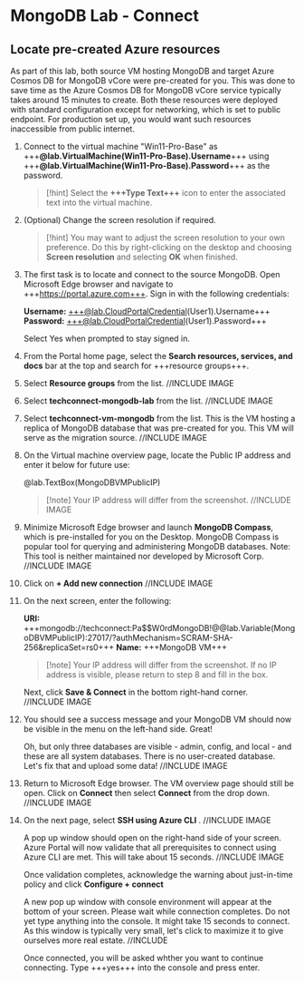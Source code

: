 # MongoDB Lab - Connect

## Locate pre-created Azure resources

As part of this lab, both source VM hosting MongoDB and target Azure Cosmos DB for MongoDB vCore were pre-created for you. This was done to save time as the Azure Cosmos DB for MongoDB vCore service typically takes around 15 minutes to create. Both these resources were deployed with standard configuration except for networking, which is set to public endpoint. For production set up, you would want such resources inaccessible from public internet.

1. Connect to the virtual machine "Win11-Pro-Base" as +++**@lab.VirtualMachine(Win11-Pro-Base).Username**+++ using +++**@lab.VirtualMachine(Win11-Pro-Base).Password**+++ as the password. 

    >[!hint] Select the **+++Type Text+++** icon to enter the associated text into the virtual machine. 

2. (Optional) Change the screen resolution if required. 

    >[!hint] You may want to adjust the screen resolution to your own preference. Do this by right-clicking on the desktop and choosing **Screen resolution** and selecting **OK** when finished. 

3. The first task is to locate and connect to the source MongoDB. Open Microsoft Edge browser and navigate to +++https://portal.azure.com+++. Sign in with the following credentials: 

    **Username:** +++@lab.CloudPortalCredential(User1).Username+++   
    **Password:** +++@lab.CloudPortalCredential(User1).Password+++
   
   Select Yes when prompted to stay signed in.

4. From the Portal home page, select the **Search resources, services, and docs** bar at the top and search for +++resource groups+++. 

5. Select **Resource groups** from the list.
//INCLUDE IMAGE

6. Select **techconnect-mongodb-lab** from the list.
//INCLUDE IMAGE

7. Select **techconnect-vm-mongodb** from the list. This is the VM hosting a replica of MongoDB database that was pre-created for you. This VM will serve as the migration source.
//INCLUDE IMAGE

8. On the Virtual machine overview page, locate the Public IP address and enter it below for future use:

    @lab.TextBox(MongoDBVMPublicIP)

    >[!note] Your IP address will differ from the screenshot. 
//INCLUDE IMAGE

9. Minimize Microsoft Edge browser and launch **MongoDB Compass**, which is pre-installed for you on the Desktop. MongoDB Compass is popular tool for querying and administering MongoDB databases. Note: This tool is neither maintained nor developed by Microsoft Corp.
//INCLUDE IMAGE

10. Click on **+ Add new connection**
//INCLUDE IMAGE

11. On the next screen, enter the following:

    **URI:** +++mongodb://techconnect:Pa$$W0rdMongoDB!@@lab.Variable(MongoDBVMPublicIP):27017/?authMechanism=SCRAM-SHA-256&replicaSet=rs0+++
    **Name:** +++MongoDB VM+++

    >[!note] Your IP address will differ from the screenshot. If no IP address is visible, please return to step 8 and fill in the box.

    Next, click **Save & Connect** in the bottom right-hand corner.   
//INCLUDE IMAGE

12. You should see a success message and your MongoDB VM should now be visible in the menu on the left-hand side. Great!

    Oh, but only three databases are visible - admin, config, and local - and these are all system databases. There is no user-created database. Let's fix that and upload some data!
//INCLUDE IMAGE

13. Return to Microsoft Edge browser. The VM overview page should still be open. Click on **Connect** then select **Connect** from the drop down.
//INCLUDE IMAGE

14. On the next page, select **SSH using Azure CLI** .
//INCLUDE IMAGE

    A pop up window should open on the right-hand side of your screen. Azure Portal will now validate that all prerequisites to connect using Azure CLI are met. This will take about 15 seconds. //INCLUDE IMAGE

    Once validation completes, acknowledge the warning about just-in-time policy and click **Configure + connect**

    A new pop up window with console environment will appear at the bottom of your screen. Please wait while connection completes. Do not yet type anything into the console. It might take 15 seconds to connect. As this window is typically very small, let's click to maximize it to give ourselves more real estate.
//INCLUDE

    Once connected, you will be asked whther you want to continue connecting. Type +++yes+++ into the console and press enter.
